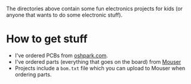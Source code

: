 The directories above contain some fun electronics projects for kids (or anyone that wants to do some electronic stuff).

# How to get stuff

- I've ordered PCBs from [oshpark.com](https://oshpark.com/).
- I've ordered parts (everything that goes on the board) from [Mouser](https://www.mouser.com/)
- Projects include a `bom.txt` file which you can upload to Mouser when ordering parts.
